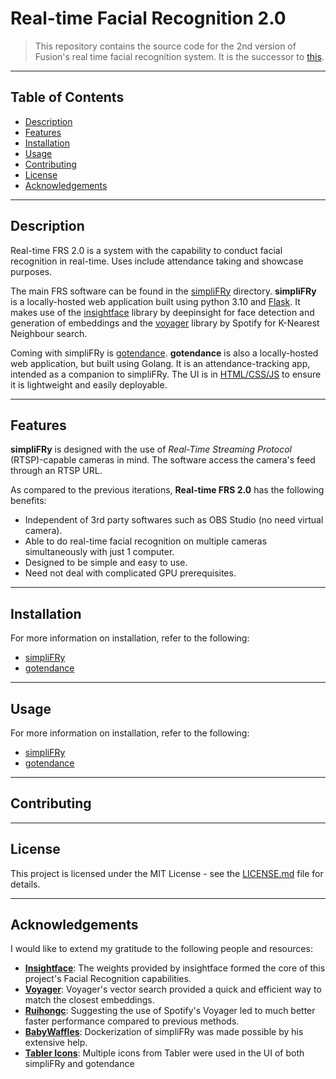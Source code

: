 # Real-time Facial Recognition 2.0

> This repository contains the source code for the 2nd version of Fusion's real time facial recognition system. It is the successor to [this](https://github.com/CJBuzz/FRS).

---

## Table of Contents

- [Description](#description)
- [Features](#features)
- [Installation](#installation)
- [Usage](#usage)
- [Contributing](#contributing)
- [License](#license)
- [Acknowledgements](#acknowledgements)

---

## Description

Real-time FRS 2.0 is a system with the capability to conduct facial recognition in real-time. Uses include attendance taking and showcase purposes.

The main FRS software can be found in the [simpliFRy](https://github.com/CJBuzz/Real-time-FRS-2.0/tree/main/simpliFRy) directory. **simpliFRy** is a locally-hosted web application built using python 3.10 and [Flask](https://github.com/pallets/flask). It makes use of the [insightface](https://github.com/deepinsight/insightface) library by deepinsight for face detection and generation of embeddings and the [voyager](https://github.com/spotify/voyager) library by Spotify for K-Nearest Neighbour search.

Coming with simpliFRy is [gotendance](https://github.com/CJBuzz/Real-time-FRS-2.0/tree/main/gotendance). **gotendance** is also a locally-hosted web application, but built using Golang. It is an attendance-tracking app, intended as a companion to simpliFRy. The UI is in <ins>HTML/CSS/JS</ins> to ensure it is lightweight and easily deployable.

---

## Features

**simpliFRy** is designed with the use of *Real-Time Streaming Protocol* (RTSP)-capable cameras in mind. The software access the camera's feed through an RTSP URL.

As compared to the previous iterations, **Real-time FRS 2.0** has the following benefits:

- Independent of 3rd party softwares such as OBS Studio (no need virtual camera).
- Able to do real-time facial recognition on multiple cameras simultaneously with just 1 computer.
- Designed to be simple and easy to use.
- Need not deal with complicated GPU prerequisites.

---

## Installation

For more information on installation, refer to the following:
- [simpliFRy]()
- [gotendance]()

---

## Usage

For more information on installation, refer to the following:
- [simpliFRy]()
- [gotendance]()

---

## Contributing

---

## License 

This project is licensed under the MIT License - see the [LICENSE.md]() file for details.

---

## Acknowledgements

I would like to extend my gratitude to the following people and resources:
- [**Insightface**](https://github.com/deepinsight/insightface): The weights provided by insightface formed the core of this project's Facial Recognition capabilities.
- [**Voyager**](https://github.com/spotify/voyager): Voyager's vector search provided a quick and efficient way to match the closest embeddings.
- [**Ruihongc**](https://github.com/ruihongc): Suggesting the use of Spotify's Voyager led to much better faster performance compared to previous methods.
- [**BabyWaffles**](https://github.com/BabyWaffles): Dockerization of simpliFRy was made possible by his extensive help.
- [**Tabler Icons**](https://tabler.io/icons): Multiple icons from Tabler were used in the UI of both simpliFRy and gotendance
